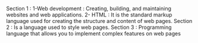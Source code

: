 Section 1 :
1-Web development : 
Creating, building, and maintaining websites and web applications.
2- HTML :
It is the standard markup language used for creating the structure and content of web pages. 
Section 2 : 
Is a language used to style web pages.
Section 3 :
Programming language that allows you to implement complex features on web pages
